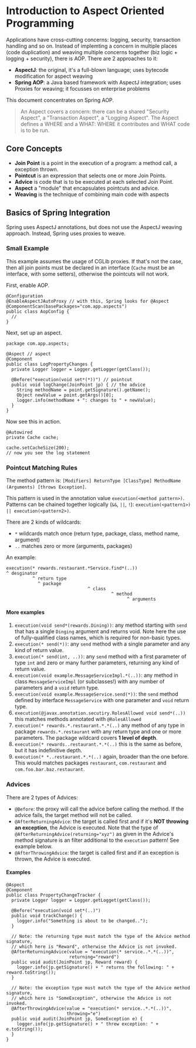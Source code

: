 # Introduction to Aspect Oriented Programming

Applications have cross-cutting concerns: logging, security, transaction handling and so on. Instead of implemting a concern in multiple places (code duplication) and weaving multiple concerns together (biz logic + logging + security), there is AOP. There are 2 approaches to it:

* **AspectJ**: the original, it's a full-blown language; uses bytecode modification for aspect weaving
* **Spring AOP**: a Java based framework with AspectJ integration; uses Proxies for weaving; it focusses on enterprise problems

This document concentrates on Spring AOP.

> An Aspect covers a concern: there can be a shared "Security Aspect", a "Transaction Aspect", a "Logging Aspect". The Aspect defines a WHERE and a WHAT: WHERE it contributes and WHAT code is to be run.

## Core Concepts

* __Join Point__ is a point in the execution of a program: a method call, a exception thrown.
* __Pointcut__ is an expression that selects one or more Join Points.
* __Advice__ is code that is to be executed at each selected Join Point.
* __Aspect__ a "module" that encapsulates pointcuts and advice.
* __Weaving__ is the technique of combining main code with aspects

## Basics of Spring Integration

Spring uses AspectJ annotations, but does not use the AspectJ weaving approach. Instead, Spring uses proxies to weave.

### Small Example

This example assumes the usage of CGLib proxies. If that's not the case, then all join points must be declared in an interface (`Cache` must be an interface, with some setters), otherwise the pointcuts will not work.

First, enable AOP.
```
@Configuration
@EnableAspectJAutoProxy // with this, Spring looks for @Aspect
@ComponentScan(basePackages="com.app.aspects")
public class AopConfig {
  //
}
```

Next, set up an aspect.
```
package com.app.aspects;

@Aspect // aspect
@Component
public class LogPropertyChanges {
  private Logger logger = Logger.getLogger(getClass());

  @Before("execution(void set*(*))") // pointcut
  public void logChange(JoinPoint jp) { // the advice
    String methodName = point.getSignature().getName();
    Object newValue = point.getArgs()[0];
    logger.info(methodName + ": changes to " + newValue);
  }
}
```

Now see this in action.

```
@Autowired
private Cache cache;

cache.setCacheSize(200);
// now you see the log statement
```

### Pointcut Matching Rules

The method pattern is: `[Modifiers] ReturnType [ClassType] MethodName (Arguments) [throws Exception]`.

This pattern is used in the annotation value `execution(<method pattern>)`. Patterns can be chained together logically (`&&`, `||`, `!`): `execution(<pattern1>) || execution(<pattern2>)`.

There are 2 kinds of wildcards: 
* `*` wildcards match once (return type, package, class, method name, argument)
* `..` matches zero or more (arguments, packages)

An example:

```
execution(* rewards.restaurant.*Service.find*(..))
^ desginator
          ^ return type
            ^ package
                               ^ class
                                        ^ method
                                              ^ arguments
```

#### More examples

1. `execution(void send*(rewards.Dining))`: any method starting with `send` that has a single `Dinging` argument and returns void. Note here the use of fully-qualified class names, which is required for non-basic types.
2. `execution(* send(*))`: any `send` method with a single parameter and any kind of return value.
3. `execution(* send(int, ..))`: any `send` method with a first parameter of type `int` and zero or many further parameters, returning any kind of return value.
4. `execution(void example.MessageServiceImpl.*(..))`: any method in class `MessageServiceImpl` (or subclasses!) with any number of parameters and a `void` return type.
5. `execution(void example.MessageService.send(*))`: the `send` method defined by interface `MessageService` with one parameter and `void` return type.
6. `execution(@javax.annotation.secutiry.RolesAllowed void send*(..))` this matches methods annotated with `@RolesAllowed`
7. `execution(* rewards.*.restaurant.*.*(..)` any method of any type in package `rewards.*.restaurant` with any return type and one or more parameters. The package wildcard covers __1 level of depth__.
8. `execution(* rewards..restaurant.*.*(..)` this is the same as before, but it has indefinitive depth.
9. `execution(* *..restaurant.*.*(..)` again, broader than the one before. This would matches packages `restaurant`, `com.restaurant` and `com.foo.bar.baz.restaurant`.

### Advices

There are 2 types of Advices:

* `@Before`: the proxy will call the advice before calling the method. If the advice fails, the target method will not be called.
* `@AfterReturningAdvice`: the target is called first and if it's __NOT throwing an exception__, the Advice is executed. Note that the type of `@AfterReturningAdvice(returning="xyz")` as given in the Advice's method signature is an filter additional to the `execution` pattern! See example below.
* `@AfterThrowingAdvice`: the target is called first and if an exception is thrown, the Advice is executed.

#### Examples

```
@Aspect
@Component
public class PropertyChangeTracker {
  private Logger logger = Logger.getLogget(getClass());

  @Before("execution(void set*(..)")
  public void trackChange() {
    logger.info("Something is about to be changed..");
  }

  // Note: the returning type must match the type of the Advice method signature,
  // which here is "Reward", otherwise the Advice is not invoked.
  @AfterReturningAdvice(value = "execution(* service..*.*(..))",
                        returning="reward") 
  public void audit(JoinPoint jp, Reward reward) {
    logger.info(jp.getSignature() + " returns the following: " + reward.toString());
  }

  // Note: the exception type must match the type of the Advice method signature,
  // which here is "SomeException", otherwise the Advice is not invoked.
  @AfterThrowingAdvice(value = "execution(* service..*.*(..))",
                       throwing="e") 
  public void audit(JoinPoint jp, SomeException e) {
    logger.info(jp.getSignature() + " threw exception: " + e.toString());
  }
}
```
